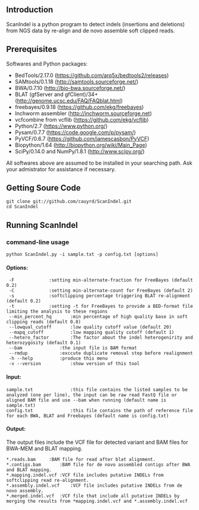 Introduction
------------
ScanIndel is a python program to detect indels (insertions and deletions) from NGS data by re-align and de novo assemble soft clipped reads. 

Prerequisites
----------------
Softwares and Python packages:
* BedTools/2.17.0 (https://github.com/arq5x/bedtools2/releases)
* SAMtools/0.1.18 (http://samtools.sourceforge.net/)
* BWA/0.7.10 (http://bio-bwa.sourceforge.net/) 
* BLAT (gfServer and gfClient)/34+ (http://genome.ucsc.edu/FAQ/FAQblat.html)
* freebayes/0.9.18 (https://github.com/ekg/freebayes)
* Inchworm assembler (http://inchworm.sourceforge.net)
* vcfcombine from vcflib (https://github.com/ekg/vcflib)
* Python/2.7 (https://www.python.org/)
* Pysam/0.7.7 (https://code.google.com/p/pysam/)
* PyVCF/0.6.7 (https://github.com/jamescasbon/PyVCF)
* Biopython/1.64 (http://biopython.org/wiki/Main_Page)
* SciPy/0.14.0 and NumPy/1.8.1 (http://www.scipy.org/)

All softwares above are assumed to be installed in your searching path. Ask your admistrator for assistance if necessary. 

Getting Soure Code
------------------
	git clone git://github.com/cauyrd/ScanIndel.git
	cd ScanIndel
Running ScanIndel
-----------------
### command-line usage
	python ScanIndel.py -i sample.txt -p config.txt [options]
#### Options:
	 -F				:setting min-alternate-fraction for FreeBayes (default 0.2)
	 -C				:setting min-alternate-count for FreeBayes (default 2)
	 -s				:softclipping percentage triggering BLAT re-alignment (default 0.2)
	 -t				:setting -t for FreeBayes to provide a BED-format file limiting the analysis to these regions
	 --min_percent_hq		:min percentage of high quality base in soft clipping reads (default 0.8)
	 --lowqual_cutoff		:low quality cutoff value (default 20)
	 --mapq_cutoff			:low mapping quality cutoff (default 1)
	 --hetero_factor		:The factor about the indel heterogenirity and heterozygosity (default 0.1)
	 --bam 				:the input file is BAM format
	 --rmdup			:exccute duplicate removal step before realignment
	 -h --help			:produce this menu
	 -v --version			:show version of this tool
#### Input:
	sample.txt    			:this file contains the listed samples to be analyzed (one per line), the input can be raw read FastQ file or aligned BAM file and use --bam when running (default name is sample.txt)
	config.txt    			:this file contains the path of reference file for each BWA, BLAT and Freebayes (default name is config.txt)
#### Output:
The output files include the VCF file for detected variant and BAM files for BWA-MEM and BLAT mapping.

	*.reads.bam		:BAM file for read after blat alignment.
	*.contigs.bam 		:BAM file for de novo assembled contigs after BWA and BLAT mapping.
	*.mapping.indel.vcf	:VCF file includes putative INDELs from softclipping read re-alignment.
	*.assembly.indel.vcf	:VCF file includes putative INDELs from de novo assembly.
	*.merged.indel.vcf	:VCF file that include all putative INDELs by merging the results from *mapping.indel.vcf and *.assembly.indel.vcf
